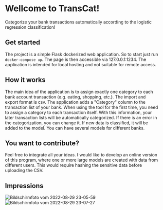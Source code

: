 # Wellcome to TransCat!
Categorize your bank transactions automatically according to the logistic regression classification!
## Get started
The project is a simple Flask dockerized web application. So to start just run `docker-compose up`.
The page is then accessible via 127.0.0.1:1234.
The application is intended for local hosting and not suitable for remote access.
## How it works
The main idea of the application is to assign exactly one category to each bank account transaction (e.g. eating, shopping, etc.). 
The import and export format is csv. 
The application adds a "Category" column to the transaction list of your bank.
When using the tool for the first time, you need to assign a category to each transaction itself. With this information, your later transaction lists will be automatically categorized. If there is an error in the categorization, you can change it. If new data is classified, it will be added to the model. 
You can have several models for different banks.

## You want to contribute?
Feel free to integrate all your ideas. 
I would like to develop an online version of this program, where one or more large models are created with data from different users. This would require hashing the sensitive data before uploading the CSV. 

## Impressions
![Bildschirmfoto vom 2022-08-29 23-05-59](https://user-images.githubusercontent.com/23398802/187299643-316d4da1-8b0c-42c4-afb1-dc39b09453ec.png)
![Bildschirmfoto vom 2022-08-29 23-07-27](https://user-images.githubusercontent.com/23398802/187299648-0ab07b0f-3fc0-414a-9184-de01afed58a5.png)
